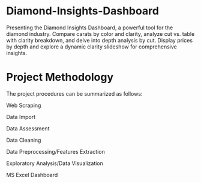 # Diamond-Insights-Dashboard
Presenting the Diamond Insights Dashboard, a powerful tool for the diamond industry. Compare carats by color and clarity, analyze cut vs. table with clarity breakdown, and delve into depth analysis by cut. Display prices by depth and explore a dynamic clarity slideshow for comprehensive insights. 

# Project Methodology
The project procedures can be summarized as follows:

Web Scraping

Data Import

Data Assessment

Data Cleaning

Data Preprocessing/Features Extraction

Exploratory Analysis/Data Visualization

MS Excel Dashboard
